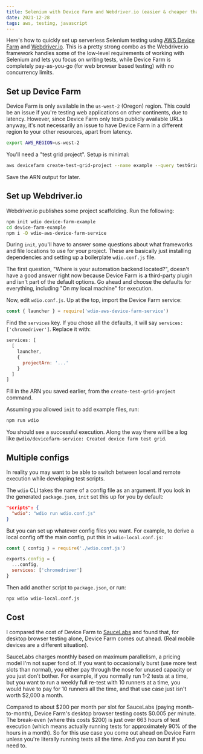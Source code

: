 ```yaml
---
title: Selenium with Device Farm and Webdriver.io (easier & cheaper than alternatives?)
date: 2021-12-28
tags: aws, testing, javascript
---
```


Here's how to quickly set up serverless Selenium testing using [AWS Device Farm](https://docs.aws.amazon.com/devicefarm/index.html) and [Webdriver.io](https://webdriver.io/docs/gettingstarted). This is a pretty strong combo as the Webdriver.io framework handles some of the low-level requirements of working with Selenium and lets you focus on writing tests, while Device Farm is completely pay-as-you-go (for web browser based testing) with no concurrency limits.

## Set up Device Farm

Device Farm is only available in the `us-west-2` (Oregon) region. This could be an issue if you're testing web applications on other continents, due to latency. However, since Device Farm only tests publicly available URLs anyway, it's not necessarily an issue to have Device Farm in a different region to your other resources, apart from latency.

```bash
export AWS_REGION=us-west-2
```

You'll need a "test grid project". Setup is minimal:

```bash
aws devicefarm create-test-grid-project --name example --query testGridProject.arn --output text
```

Save the ARN output for later.

## Set up Webdriver.io

Webdriver.io publishes some project scaffolding. Run the following:

```bash
npm init wdio device-farm-example
cd device-farm-example
npm i -D wdio-aws-device-farm-service
```

During `init`, you'll have to answer some questions about what frameworks and file locations to use for your project. These are basically just installing dependencies and setting up a boilerplate `wdio.conf.js` file.

The first question, "Where is your automation backend located?", doesn't have a good answer right now because Device Farm is a third-party plugin and isn't part of the default options. Go ahead and choose the defaults for everything, including "On my local machine" for execution.

Now, edit `wdio.conf.js`. Up at the top, import the Device Farm service:

```js
const { launcher } = require('wdio-aws-device-farm-service')
```

Find the `services` key. If you chose all the defaults, it will say `services: ['chromedriver']`. Replace it with:

```js
services: [
  [
    launcher,
    {
      projectArn: '...'
    }
  ]
]
```

Fill in the ARN you saved earlier, from the `create-test-grid-project` command.

Assuming you allowed `init` to add example files, run:

```bash
npm run wdio
```

You should see a successful execution. Along the way there will be a log like `@wdio/devicefarm-service: Created device farm test grid`.

## Multiple configs

In reality you may want to be able to switch between local and remote execution while developing test scripts.

The `wdio` CLI takes the name of a config file as an argument. If you look in the generated `package.json`, `init` set this up for you by default:

```json
"scripts": {
  "wdio": "wdio run wdio.conf.js"
}
```

But you can set up whatever config files you want. For example, to derive a local config off the main config, put this in `wdio-local.conf.js`:

```js
const { config } = require('./wdio.conf.js')

exports.config = {
  ...config,
  services: ['chromedriver']
}
```

Then add another script to `package.json`, or run:

```bash
npx wdio wdio-local.conf.js
```

## Cost

I compared the cost of Device Farm to [SauceLabs](https://saucelabs.com/pricing) and found that, for desktop browser testing alone, Device Farm comes out ahead. (Real mobile devices are a different situation).

SauceLabs charges monthly based on maximum parallelism, a pricing model I'm not super fond of. If you want to occasionally burst (use more test slots than normal), you either pay through the nose for unused capacity or you just don't bother. For example, if you normally run 1-2 tests at a time, but you want to run a weekly full re-test with 10 runners at a time, you would have to pay for 10 runners all the time, and that use case just isn't worth $2,000 a month.

Compared to about $200 per month per slot for SauceLabs (paying month-to-month), Device Farm's desktop browser testing costs $0.005 per minute. The break-even (where this costs $200) is just over 663 hours of test execution (which means actually running tests for approximately 90% of the hours in a month). So for this use case you come out ahead on Device Farm unless you're literally running tests all the time. And you can burst if you need to.
